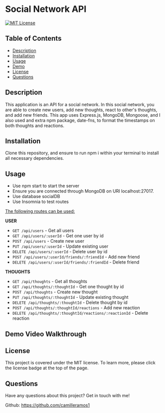 # Social Network API

[![MIT License](https://img.shields.io/badge/License-MIT-blue)](https://opensource.org/licenses/MIT)

## Table of Contents
* [Description](#description)
* [Installation](#installation)
* [Usage](#usage)
* [Demo](#demo)
* [License](#license)
* [Questions](#questions)

## Description
This application is an API for a social network. In this social network, you are able to create new users, add new thoughts,  react to other's thoughts, and add new friends. This app uses Express.js,  MongoDB, Mongoose, and I also used and extra npm package, date-fns, to format the timestamps on both thoughts and reactions.

## Installation
Clone this repository, and ensure to run npm i within your terminal to install all necessary dependencies. 

## Usage
* Use npm start to start the server
* Ensure you are connected through MongoDB on URI localhost:27017. 
* Use database socialDB
* Use Insomnia to test routes 


<ins>The following routes can be used:</ins>

**USER**
* `GET /api/users` - Get all users
* `GET /api/users/:userId` - Get one user by id
* `POST /api/users` - Create new user
* `PUT /api/users/:userId` - Update existing user
* `DELETE /api/users/:userId` - Delete user by id
* `POST /api/users/:userId/friends/:friendId` - Add new friend
* `DELETE /api/users/:userId/friends/:friendId` - Delete friend

**THOUGHTS**
* `GET /api/thoughts` - Get all thoughts
* `GET /api/thoughts/:thoughtId` - Get one thought by id
* `POST /api/thoughts` - Create new thought
* `PUT /api/thoughts/:thoughtId` - Update existing thought
* `DELETE /api/thoughts/:thoughtId` - Delete thought by id
* `POST /api/thoughts/:thoughtId/reactions` - Add new reaction
* `DELETE /api/thoughts/:thoughtId/reactions/:reactionId` - Delete reaction

## Demo Video Walkthrough


## License
This project is covered under the MIT license. To learn more, please click the license badge at the top of the page.

## Questions
Have any questions about this project? Get in touch with me!

Github: https://github.com/camilleramos1